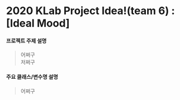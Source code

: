 # 2020 KLab Project Idea!(team 6) : [Ideal Mood]
#### 프로젝트 주제 설명
> 어쩌구   
> 저쩌구   
   
#### 주요 클래스/변수명 설명
> 어쩌구   
